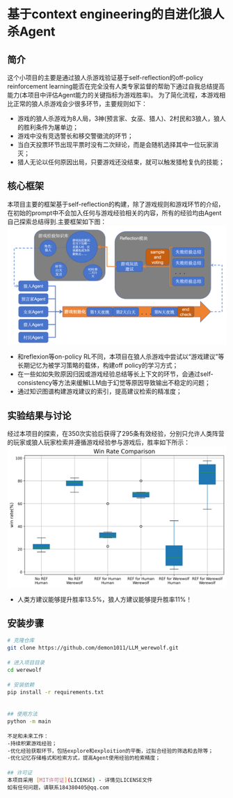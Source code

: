 # 基于context engineering的自进化狼人杀Agent

## 简介
这个小项目的主要是通过狼人杀游戏验证基于self-reflection的off-policy reinforcement learning能否在完全没有人类专家监督的帮助下通过自我总结提高能力(本项目中评估Agent能力的关键指标为游戏胜率)。
为了简化流程，本游戏相比正常的狼人杀游戏会少很多环节，主要规则如下：
- 游戏的狼人杀游戏为8人局，3神(预言家、女巫、猎人)、2村民和3狼人，狼人的胜利条件为屠单边；
- 游戏中没有竞选警长和移交警徽流的环节；
- 当白天投票环节出现平票时没有二次辩论，而是会随机选择其中一位玩家消灭；
- 猎人无论以任何原因出局，只要游戏还没结束，就可以触发猎枪复仇的技能；

## 核心框架
本项目主要的框架基于self-reflection的构建，除了游戏规则和游戏环节的介绍，在初始的prompt中不会加入任何与游戏经验相关的内容，所有的经验均由Agent自己探索总结得到.主要框架如下图：
![主要架构图](./assets/架构图.png)

- 和reflexion等on-policy RL不同，本项目在狼人杀游戏中尝试以“游戏建议”等长期记忆为被学习策略的载体，构建off policy的学习方式；
- 在一些如如失败原因归因或游戏经验总结等长上下文的环节，会通过self-consistency等方法来缓解LLM由于幻觉等原因导致输出不稳定的问题；
- 通过知识图谱构建游戏建议的索引，提高建议检索的精准度；
## 实验结果与讨论    
经过本项目的探索，在350次实验后获得了295条有效经验，分别只允许人类阵营的玩家或狼人玩家检索并遵循游戏经验参与游戏后，胜率如下所示：
![胜场对比](./assets/总胜场.png)
- 人类方建议能够提升胜率13.5%，狼人方建议能够提升胜率11%！

## 安装步骤
```bash
# 克隆仓库
git clone https://github.com/demon1011/LLM_werewolf.git

# 进入项目目录
cd werewolf

# 安装依赖
pip install -r requirements.txt


## 使用方法
python -m main

不足和未来工作：
-持续积累游戏经验；
-优化经验获取环节，包括explore和exploition的平衡，过拟合经验的筛选和去除等；
-优化记忆存储格式和检索方式，提高Agent使用经验的检索精度；

## 许可证
本项目采用 [MIT许可证](LICENSE) - 详情见LICENSE文件	
如有任何问题，请联系184380405@qq.com
